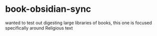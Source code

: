 # book-obsidian-sync
wanted to test out digesting large libraries of books, this one is focused specifically around Religious text
